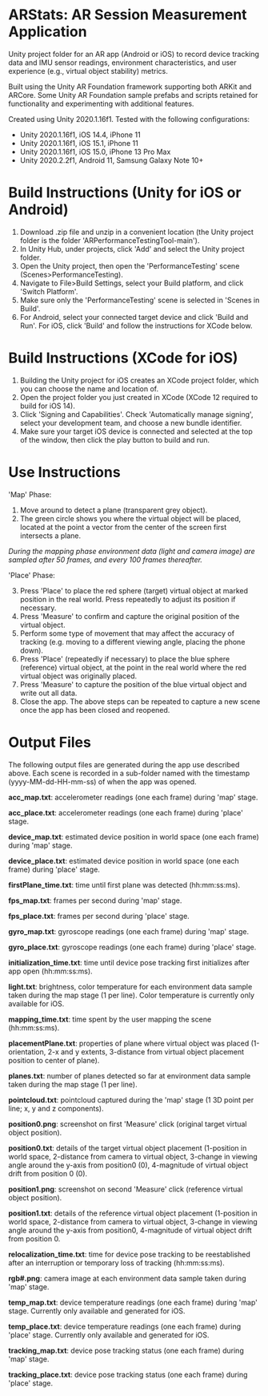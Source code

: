 # ARStats: AR Session Measurement Application

Unity project folder for an AR app (Android or iOS) to record device tracking data and IMU sensor readings, environment characteristics, and user experience (e.g., virtual object stability) metrics.

Built using the Unity AR Foundation framework supporting both ARKit and ARCore. Some Unity AR Foundation sample prefabs and scripts retained for functionality and experimenting with additional features.

Created using Unity 2020.1.16f1. Tested with the following configurations:
- Unity 2020.1.16f1, iOS 14.4, iPhone 11
- Unity 2020.1.16f1, iOS 15.1, iPhone 11
- Unity 2020.1.16f1, iOS 15.0, iPhone 13 Pro Max
- Unity 2020.2.2f1, Android 11, Samsung Galaxy Note 10+ 

# Build Instructions (Unity for iOS or Android)

1) Download .zip file and unzip in a convenient location (the Unity project folder is the folder 'ARPerformanceTestingTool-main'). 
2) In Unity Hub, under projects, click 'Add' and select the Unity project folder.
3) Open the Unity project, then open the 'PerformanceTesting' scene (Scenes>PerformanceTesting).
4) Navigate to File>Build Settings, select your Build platform, and click 'Switch Platform'.
5) Make sure only the 'PerformanceTesting' scene is selected in 'Scenes in Build'.
6) For Android, select your connected target device and click 'Build and Run'. For iOS, click 'Build' and follow the instructions for XCode below.

# Build Instructions (XCode for iOS)

1) Building the Unity project for iOS creates an XCode project folder, which you can choose the name and location of.
2) Open the project folder you just created in XCode (XCode 12 required to build for iOS 14).
3) Click 'Signing and Capabilities'. Check 'Automatically manage signing', select your development team, and choose a new bundle identifier.
4) Make sure your target iOS device is connected and selected at the top of the window, then click the play button to build and run.

# Use Instructions

'Map' Phase:
1) Move around to detect a plane (transparent grey object). 
2) The green circle shows you where the virtual object will be placed, located at the point a vector from the center of the screen first intersects a plane.

*During the mapping phase environment data (light and camera image) are sampled after 50 frames, and every 100 frames thereafter.*

'Place' Phase:

3) Press 'Place' to place the red sphere (target) virtual object at marked position in the real world. Press repeatedly to adjust its position if necessary. 
4) Press 'Measure' to confirm and capture the original position of the virtual object.
5) Perform some type of movement that may affect the accuracy of tracking (e.g. moving to a different viewing angle, placing the phone down).
6) Press 'Place' (repeatedly if necessary) to place the blue sphere (reference) virtual object, at the point in the real world where the red virtual object was originally placed.
7) Press 'Measure' to capture the position of the blue virtual object and write out all data.
8) Close the app. The above steps can be repeated to capture a new scene once the app has been closed and reopened.

# Output Files

The following output files are generated during the app use described above. Each scene is recorded in a sub-folder named with the timestamp (yyyy-MM-dd-HH-mm-ss) of when the app was opened.

**acc_map.txt**: accelerometer readings (one each frame) during 'map' stage.

**acc_place.txt**: accelerometer readings (one each frame) during 'place' stage.

**device_map.txt**: estimated device position in world space (one each frame) during 'map' stage.

**device_place.txt**: estimated device position in world space (one each frame) during 'place' stage.

**firstPlane_time.txt**: time until first plane was detected (hh:mm:ss:ms).

**fps_map.txt**: frames per second during 'map' stage.

**fps_place.txt**: frames per second during 'place' stage.

**gyro_map.txt**: gyroscope readings (one each frame) during 'map' stage.

**gyro_place.txt**: gyroscope readings (one each frame) during 'place' stage.

**initialization_time.txt**: time until device pose tracking first initializes after app open (hh:mm:ss:ms).

**light.txt**: brightness, color temperature for each environment data sample taken during the map stage (1 per line). Color temperature is currently only available for iOS.

**mapping_time.txt**: time spent by the user mapping the scene (hh:mm:ss:ms).

**placementPlane.txt**: properties of plane where virtual object was placed (1-orientation, 2-x and y extents, 3-distance from virtual object placement position to center of plane).

**planes.txt**: number of planes detected so far at environment data sample taken during the map stage (1 per line).

**pointcloud.txt**: pointcloud captured during the 'map' stage (1 3D point per line; x, y and z components).

**position0.png**: screenshot on first 'Measure' click (original target virtual object position).

**position0.txt**: details of the target virtual object placement (1-position in world space, 2-distance from camera to virtual object, 3-change in viewing angle around the y-axis from position0 (0), 4-magnitude of virtual object drift from position 0 (0).

**position1.png**: screenshot on second 'Measure' click (reference virtual object position).

**position1.txt**: details of the reference virtual object placement (1-position in world space, 2-distance from camera to virtual object, 3-change in viewing angle around the y-axis from position0, 4-magnitude of virtual object drift from position 0.

**relocalization_time.txt**: time for device pose tracking to be reestablished after an interruption or temporary loss of tracking (hh:mm:ss:ms).

**rgb#.png**: camera image at each environment data sample taken during 'map' stage.

**temp_map.txt**: device temperature readings (one each frame) during 'map' stage. Currently only available and generated for iOS.

**temp_place.txt**: device temperature readings (one each frame) during 'place' stage. Currently only available and generated for iOS.

**tracking_map.txt**: device pose tracking status (one each frame) during 'map' stage.

**tracking_place.txt**: device pose tracking status (one each frame) during 'place' stage.
